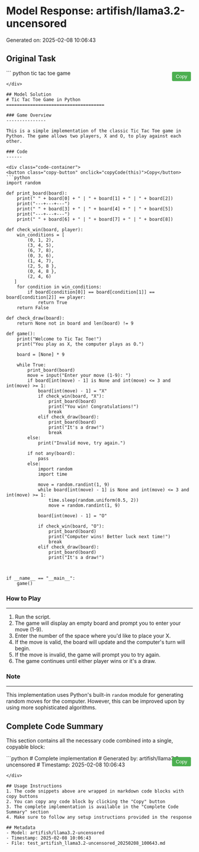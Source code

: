 # Model Response: artifish/llama3.2-uncensored
Generated on: 2025-02-08 10:06:43


<style>
.copy-button {
    position: absolute;
    top: 5px;
    right: 5px;
    padding: 5px 10px;
    background-color: #4CAF50;
    color: white;
    border: none;
    border-radius: 3px;
    cursor: pointer;
    z-index: 1;
}
.code-container {
    position: relative;
    margin: 10px 0;
}
.copy-button:hover {
    background-color: #45a049;
}
.copy-button:active {
    background-color: #3d8b40;
}
</style>

<script>
function copyCode(buttonElement) {
    const codeBlock = buttonElement.parentElement.querySelector('code');
    const range = document.createRange();
    range.selectNode(codeBlock);
    window.getSelection().removeAllRanges();
    window.getSelection().addRange(range);
    try {
        document.execCommand('copy');
        buttonElement.textContent = 'Copied!';
        setTimeout(() => {
            buttonElement.textContent = 'Copy';
        }, 2000);
    } catch(e) {
        console.error('Failed to copy text:', e);
        buttonElement.textContent = 'Failed to copy';
    }
    window.getSelection().removeAllRanges();
}
</script>


## Original Task
<div class="code-container">
<button class="copy-button" onclick="copyCode(this)">Copy</button>
```
python tic tac toe game

```
</div>

## Model Solution
# Tic Tac Toe Game in Python
=====================================

### Game Overview
---------------

This is a simple implementation of the classic Tic Tac Toe game in Python. The game allows two players, X and O, to play against each other.

### Code
------

<div class="code-container">
<button class="copy-button" onclick="copyCode(this)">Copy</button>
```python
import random

def print_board(board):
    print(" " + board[0] + " | " + board[1] + " | " + board[2])
    print("---+---+---")
    print(" " + board[3] + " | " + board[4] + " | " + board[5])
    print("---+---+---")
    print(" " + board[6] + " | " + board[7] + " | " + board[8])

def check_win(board, player):
    win_conditions = [
        (0, 1, 2),
        (3, 4, 5),
        (6, 7, 8),
        (0, 3, 6),
        (1, 4, 7),
        (2, 5, 8 },
        (0, 4, 8 },
        (2, 4, 6)
   ]
    for condition in win_conditions:
        if board[condition[0]] == board[condition[1]] == board[condition[2]] == player:
            return True
    return False

def check_draw(board):
    return None not in board and len(board) != 9

def game():
    print("Welcome to Tic Tac Toe!")
    print("You play as X, the computer plays as O.")

    board = [None] * 9

    while True:
        print_board(board)
        move = input("Enter your move (1-9): ")
        if board[int(move) - 1] is None and int(move) <= 3 and int(move) >= 1:
            board[int(move) - 1] = "X"
            if check_win(board, "X"):
                print_board(board)
                print("You win! Congratulations!")
                break
            elif check_draw(board):
                print_board(board)
                print("It's a draw!")
                break
        else:
            print("Invalid move, try again.")

        if not any(board):
            pass
        else:
            import random
            import time

            move = random.randint(1, 9)
            while board[int(move) - 1] is None and int(move) <= 3 and int(move) >= 1:
                time.sleep(random.uniform(0.5, 2))
                move = random.randint(1, 9)

            board[int(move) - 1] = "O"

            if check_win(board, "O"):
                print_board(board)
                print("Computer wins! Better luck next time!")
                break
            elif check_draw(board):
                print_board(board)
                print("It's a draw!")



if __name__ == "__main__":
    game()
```
</div>

### How to Play
----------------

1. Run the script.
2. The game will display an empty board and prompt you to enter your move (1-9).
3. Enter the number of the space where you'd like to place your X.
4. If the move is valid, the board will update and the computer's turn will begin.
5. If the move is invalid, the game will prompt you to try again.
6. The game continues until either player wins or it's a draw.

### Note
-------

This implementation uses Python's built-in `random` module for generating random moves for the computer. However, this can be improved upon by using more sophisticated algorithms.

## Complete Code Summary
This section contains all the necessary code combined into a single, copyable block:

<div class="code-container">
<button class="copy-button" onclick="copyCode(this)">Copy</button>
```python
# Complete implementation
# Generated by: artifish/llama3.2-uncensored
# Timestamp: 2025-02-08 10:06:43


```
</div>

## Usage Instructions
1. The code snippets above are wrapped in markdown code blocks with copy buttons
2. You can copy any code block by clicking the "Copy" button
3. The complete implementation is available in the "Complete Code Summary" section
4. Make sure to follow any setup instructions provided in the response

## Metadata
- Model: artifish/llama3.2-uncensored
- Timestamp: 2025-02-08 10:06:43
- File: test_artifish_llama3.2-uncensored_20250208_100643.md
